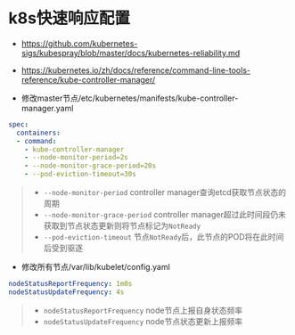 # k8s快速响应配置

- https://github.com/kubernetes-sigs/kubespray/blob/master/docs/kubernetes-reliability.md
- https://kubernetes.io/zh/docs/reference/command-line-tools-reference/kube-controller-manager/

- 修改master节点/etc/kubernetes/manifests/kube-controller-manager.yaml
```yaml
spec:
  containers:
  - command:
    - kube-controller-manager
    - --node-monitor-period=2s
    - --node-monitor-grace-period=20s
    - --pod-eviction-timeout=30s
```
>- `--node-monitor-period` controller manager查询etcd获取节点状态的周期
>- `--node-monitor-grace-period` controller manager超过此时间段仍未获取到节点状态更新则将节点标记为`NotReady`
>- `--pod-eviction-timeout` 节点`NotReady`后，此节点的POD将在此时间后受到驱逐
- 修改所有节点/var/lib/kubelet/config.yaml

```yaml
nodeStatusReportFrequency: 1m0s
nodeStatusUpdateFrequency: 4s
```
>- `nodeStatusReportFrequency` node节点上报自身状态频率
>- `nodeStatusUpdateFrequency` node节点状态更新上报频率